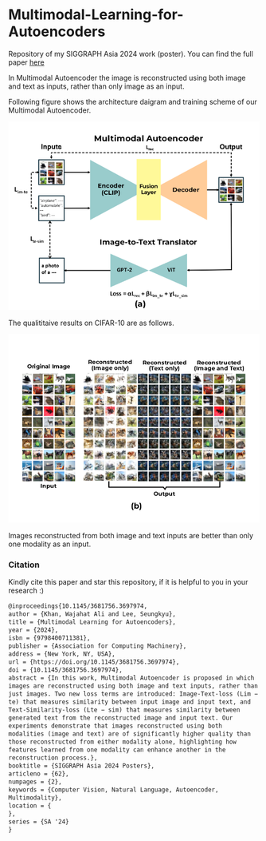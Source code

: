 # Multimodal-Learning-for-Autoencoders
Repository of my SIGGRAPH Asia 2024 work (poster).
You can find the full paper [here](https://dl.acm.org/doi/10.1145/3681756.3697974)

In Multimodal Autoencoder the image is reconstructed using both image and text as inputs, rather than only image as an input.

Following figure shows the architecture daigram and training scheme of our Multimodal Autoencoder.

![Architecture](Images/z2.png "Architecture")

The qualititaive results on CIFAR-10 are as follows.

![Results](Images/z1.png "Results")

Images reconstructed from both image and text inputs are better than only one modality as an input.


### Citation
Kindly cite this paper and star this repository, if it is helpful to you in your research :)

```
@inproceedings{10.1145/3681756.3697974,
author = {Khan, Wajahat Ali and Lee, Seungkyu},
title = {Multimodal Learning for Autoencoders},
year = {2024},
isbn = {9798400711381},
publisher = {Association for Computing Machinery},
address = {New York, NY, USA},
url = {https://doi.org/10.1145/3681756.3697974},
doi = {10.1145/3681756.3697974},
abstract = {In this work, Multimodal Autoencoder is proposed in which images are reconstructed using both image and text inputs, rather than just images. Two new loss terms are introduced: Image-Text-loss (Lim − te) that measures similarity between input image and input text, and Text-Similarity-loss (Lte − sim) that measures similarity between generated text from the reconstructed image and input text. Our experiments demonstrate that images reconstructed using both modalities (image and text) are of significantly higher quality than those reconstructed from either modality alone, highlighting how features learned from one modality can enhance another in the reconstruction process.},
booktitle = {SIGGRAPH Asia 2024 Posters},
articleno = {62},
numpages = {2},
keywords = {Computer Vision, Natural Language, Autoencoder, Multimodality},
location = {
},
series = {SA '24}
}
```
